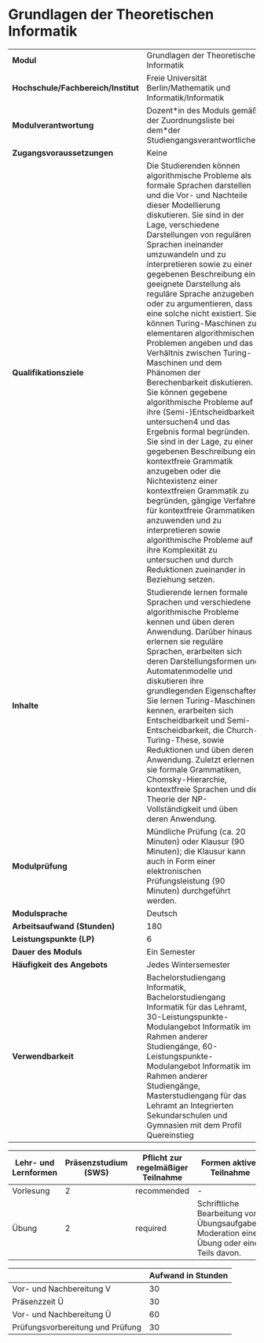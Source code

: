 # Grundlagen der Theoretischen Informatik
|                                    |   |
|------------------------------------|---|
|**Modul**                           | Grundlagen der Theoretischen Informatik |
|**Hochschule/Fachbereich/Institut** | Freie Universität Berlin/Mathematik und Informatik/Informatik |
|**Modulverantwortung**              | Dozent\*in des Moduls gemäß der Zuordnungsliste bei dem\*der Studiengangsverantwortlichen |
|**Zugangsvoraussetzungen**          | Keine |
|**Qualifikationsziele**             | Die Studierenden können algorithmische Probleme als formale Sprachen darstellen und die Vor- und Nachteile dieser Modellierung diskutieren. Sie sind in der Lage, verschiedene Darstellungen von regulären Sprachen ineinander umzuwandeln und zu interpretieren sowie zu einer gegebenen Beschreibung eine geeignete Darstellung als reguläre Sprache anzugeben oder zu argumentieren, dass eine solche nicht existiert. Sie können Turing-Maschinen zu elementaren algorithmischen Problemen angeben und das Verhältnis zwischen Turing-Maschinen und dem Phänomen der Berechenbarkeit diskutieren. Sie können gegebene algorithmische Probleme auf ihre (Semi-)Entscheidbarkeit untersuchen4 und das Ergebnis formal begründen. Sie sind in der Lage, zu einer gegebenen Beschreibung eine kontextfreie Grammatik anzugeben oder die Nichtexistenz einer kontextfreien Grammatik zu begründen, gängige Verfahren für kontextfreie Grammatiken anzuwenden und zu interpretieren sowie algorithmische Probleme auf ihre Komplexität zu untersuchen und durch Reduktionen zueinander in Beziehung setzen. |
|**Inhalte**                         | Studierende lernen formale Sprachen und verschiedene algorithmische Probleme kennen und üben deren Anwendung. Darüber hinaus erlernen sie reguläre Sprachen, erarbeiten sich deren Darstellungsformen und Automatenmodelle und diskutieren ihre grundlegenden Eigenschaften. Sie lernen Turing-Maschinen kennen, erarbeiten sich Entscheidbarkeit und Semi-Entscheidbarkeit, die Church-Turing-These, sowie Reduktionen und üben deren Anwendung. Zuletzt erlernen sie formale Grammatiken, Chomsky-Hierarchie, kontextfreie Sprachen und die Theorie der NP-Vollständigkeit und üben deren Anwendung. |
|**Modulprüfung**                    | Mündliche Prüfung (ca. 20 Minuten) oder Klausur (90 Minuten); die Klausur kann auch in Form einer elektronischen Prüfungsleistung (90 Minuten) durchgeführt werden. |
|**Modulsprache**                    | Deutsch |
|**Arbeitsaufwand (Stunden)**        | 180 |
|**Leistungspunkte (LP)**            | 6 |
|**Dauer des Moduls**                | Ein Semester |
|**Häufigkeit des Angebots**         | Jedes Wintersemester |
|**Verwendbarkeit**                  | Bachelorstudiengang Informatik, Bachelorstudiengang Informatik für das Lehramt, 30-Leistungspunkte-Modulangebot Informatik im Rahmen anderer Studiengänge, 60-Leistungspunkte-Modulangebot Informatik im Rahmen anderer Studiengänge, Masterstudiengang für das Lehramt an Integrierten Sekundarschulen und Gymnasien mit dem Profil Quereinstieg |

| Lehr- und Lernformen | Präsenzstudium <br> (SWS) | Pflicht zur regelmäßiger Teilnahme | Formen aktiver Teilnahme |
| ---------------------|---------------------------|------------------------------------|------------------------- |
| Vorlesung            | 2                         | recommended                        | -                        |
| Übung                | 2                         | required                           | Schriftliche Bearbeitung von Übungsaufgaben. Moderation einer Übung oder eines Teils davon. |

|   | Aufwand in Stunden |
| - |--------------------|
| Vor- und Nachbereitung V                 | 30    |
| Präsenzzeit Ü                            | 30    |
| Vor- und Nachbereitung Ü                 | 60    |
| Prüfungsvorbereitung und Prüfung         | 30    |
